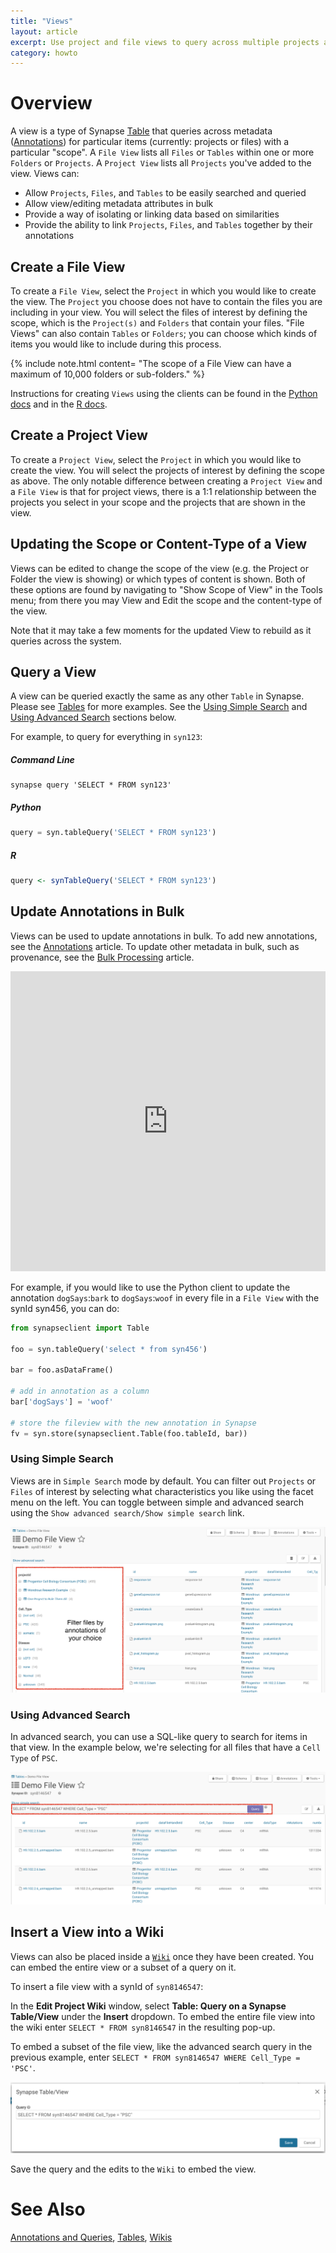 ```yaml
---
title: "Views"
layout: article
excerpt: Use project and file views to query across multiple projects and folders.
category: howto
---
```


# Overview

A view is a type of Synapse [Table](tables.md) that queries across metadata ([Annotations](annotation_and_query.md)) for particular items (currently: projects or files) with a particular "scope". A `File View` lists all `Files` or `Tables` within one or more `Folders` or `Projects`. A `Project View` lists all `Projects` you've added to the view. Views can:

* Allow `Projects`, `Files`, and `Tables` to be easily searched and queried
* Allow view/editing metadata attributes in bulk
* Provide a way of isolating or linking data based on similarities
* Provide the ability to link `Projects`, `Files`, and `Tables` together by their annotations

## Create a File View

To create a `File View`, select the `Project` in which you would like to create the view. The `Project` you choose does not have to contain the files you are including in your view. You will select the files of interest by defining the scope, which is the `Project(s)` and `Folders` that contain your files. "File Views" can also contain `Tables` or `Folders`; you can choose which kinds of items you would like to include during this process.

{% include note.html content= "The scope of a File View can have a maximum of 10,000 folders or sub-folders." %}

Instructions for creating `Views` using the clients can be found in the [Python docs](https://python-docs.synapse.org/build/html/Views.html) and in the [R docs](https://r-docs.synapse.org/articles/views.html).

## Create a Project View

To create a `Project View`, select the `Project` in which you would like to create the view. You will select the projects of interest by defining the scope as above. The only notable difference between creating a `Project View` and a `File View` is that for project views, there is a 1:1 relationship between the projects you select in your scope and the projects that are shown in the view.

## Updating the Scope or Content-Type of a View

Views can be edited to change the scope of the view (e.g. the Project or Folder the view is showing) or which types of content is shown. Both of these options are found by navigating to "Show Scope of View" in the Tools menu; from there you may View and Edit the scope and the content-type of the view.

Note that it may take a few moments for the updated View to rebuild as it queries across the system.

## Query a View

A view can be queried exactly the same as any other `Table` in Synapse. Please see [Tables](tables.md) for more examples. See the [Using Simple Search](views.md#using-simple-search) and [Using Advanced Search](views.md#using-advanced-search) sections below.

For example, to query for everything in `syn123`:

##### Command Line

```console
synapse query 'SELECT * FROM syn123'
```

##### Python

```python
query = syn.tableQuery('SELECT * FROM syn123')
```

##### R

```r
query <- synTableQuery('SELECT * FROM syn123')
```

## Update Annotations in Bulk

Views can be used to update annotations in bulk. To add new annotations, see the [Annotations](annotation_and_query.md#adding-annotations) article. To update other metadata in bulk, such as provenance, see the [Bulk Processing](uploading_in_bulk.md) article.

<iframe width="100%" height="480" src="https://www.youtube.com/embed/ij9AqLsoDk0?rel=0" frameborder="0" allowfullscreen></iframe>

For example, if you would like to use the Python client to update the annotation `dogSays`:`bark` to `dogSays`:`woof` in every file in a `File View` with the synId syn456, you can do:

```python
from synapseclient import Table

foo = syn.tableQuery('select * from syn456')

bar = foo.asDataFrame()

# add in annotation as a column
bar['dogSays'] = 'woof'

# store the fileview with the new annotation in Synapse
fv = syn.store(synapseclient.Table(foo.tableId, bar))
```

### Using Simple Search

Views are in `Simple Search` mode by default. You can filter out `Projects` or `Files` of interest by selecting what characteristics you like using the facet menu on the left. You can toggle between simple and advanced search using the `Show advanced search/Show simple search` link.

<img id="image" src="../assets/images/fileViewFacetedSearch.png">

### Using Advanced Search

In advanced search, you can use a SQL-like query to search for items in that view. In the example below, we're selecting for all files that have a `Cell Type` of `PSC`.

<img id="image" src="../assets/images/fileViewAdvancedSearch.png">

## Insert a View into a Wiki

Views can also be placed inside a [`Wiki`](wikis.md) once they have been created. You can embed the entire view or a subset of a query on it.

To insert a file view with a synId of `syn8146547`:

In the **Edit Project Wiki** window, select **Table: Query on a Synapse Table/View** under the **Insert** dropdown. To embed the entire file view into the wiki enter `SELECT * FROM syn8146547` in the resulting pop-up.

To embed a subset of the file view, like the advanced search query in the previous example, enter `SELECT * FROM syn8146547 WHERE Cell_Type = 'PSC'`.

<img id="image" src="../assets/images/subsetFileViewWiki.png">

Save the query and the edits to the `Wiki` to embed the view.

# See Also

[Annotations and Queries](annotation_and_query.md), [Tables](tables.md), [Wikis](wikis.md)
